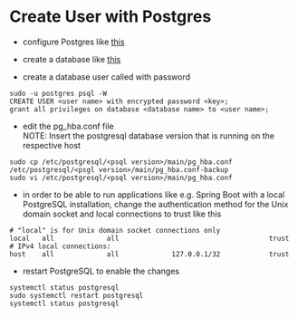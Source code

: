 # Create User with Postgres

* configure Postgres like [this](./postgres.md)

* create a database like [this](./postgres-create-db.md)

* create a database user called <user name> with password <key>
```
sudo -u postgres psql -W
CREATE USER <user name> with encrypted password <key>;
grant all privileges on database <database name> to <user name>;
```

* edit the pg_hba.conf file\
NOTE: Insert the postgresql database version that is running on the respective host
```
sudo cp /etc/postgresql/<psql version>/main/pg_hba.conf /etc/postgresql/<psgl version>/main/pg_hba.conf-backup
sudo vi /etc/postgresql/<psql version>/main/pg_hba.conf
```

* in order to be able to run applications like e.g. Spring Boot with a local PostgreSQL installation, change the authentication method for the Unix domain socket and local connections to trust like this
```
# "local" is for Unix domain socket connections only
local   all             all                                     trust
# IPv4 local connections:
host    all             all             127.0.0.1/32            trust
```

* restart PostgreSQL to enable the changes
```
systemctl status postgresql
sudo systemctl restart postgresql
systemctl status postgresql
```
